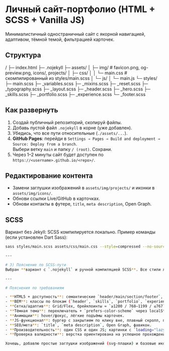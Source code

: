 # Личный сайт-портфолио (HTML + SCSS + Vanilla JS)

Минималистичный одностраничный сайт с якорной навигацией, адаптивом, тёмной темой, фильтрацией карточек.

## Структура
/
├─ index.html
├─ .nojekyll
├─ assets/
│ ├─ img/ # favicon.png, og-preview.png, icons/, projects/
│ ├─ css/
│ │ └─ main.css # скомпилированный из styles/main.scss
│ └─ js/
│ └─ main.js
└─ styles/
├─ main.scss
├─ _variables.scss
├─ _mixins.scss
├─ _reset.scss
├─ _typography.scss
├─ _layout.scss
├─ _header.scss
├─ _hero.scss
├─ _skills.scss
├─ _portfolio.scss
├─ _experience.scss
└─ _footer.scss

## Как развернуть
1. Создай публичный репозиторий, скопируй файлы.
2. Добавь пустой файл `.nojekyll` в корне (уже добавлен).
3. Убедись, что все пути относительные (`./assets/...`).
4. **GitHub Pages**: перейди в `Settings → Pages → Build and deployment → Source: Deploy from a branch`.  
   Выбери ветку `main` и папку `/ (root)`. Сохрани.
5. Через 1–2 минуты сайт будет доступен по `https://<username>.github.io/<repo>/`.

## Редактирование контента
- Замени заглушки изображений в `assets/img/projects/` и иконки в `assets/img/icons/`.
- Обнови ссылки Live/GitHub в карточках.
- Обнови контакты в футере, `title`, `meta description`, Open Graph.

## SCSS
Вариант без Jekyll: SCSS компилируется локально. Пример команды (если установлен Dart Sass):
```bash
sass styles/main.scss assets/css/main.css --style=compressed --no-source-map --watch

---

# 3) Пояснение по SCSS-пути
Выбран **вариант с `.nojekyll` и ручной компиляцией SCSS**. Все стили лежат в `styles/`, итог — `assets/css/main.css`. Для GitHub Pages этого достаточно, сборщики не требуются.

---

# Пояснения по требованиям

- **HTML5 + доступность**: семантические `header/main/section/footer`, корректные `alt`, `aria`, `label` не требуются, так как форм нет; есть skip-link.
- **BEM**: классы по блокам (`header`, `skills`, `portfolio`, `experience`, `footer`), элементы `__`, модификаторы `--`.
- **Сетка/адаптив**: Grid/Flex, брейкпоинты ≈ `≥1200 / 768–1199 / ≤767` учтены.
- **Тёмная тема**: переключатель + `prefers-color-scheme` через localStorage (инициализация от системной).
- **Анимации**: hover/фокус, лёгкие подъёмы карточек.
- **JS-функционал**: бургер с закрытием по клику вне, плавный скролл, подсветка активного пункта через IntersectionObserver, фильтрация по тегам, переключатель темы, текущий год.
- **SEO/мета**: `title`, `meta description`, Open Graph, фавикон.
- **Производительность**: один CSS и один JS; картинки с `loading="lazy"`.
- **Проверка валидности**: верстка ориентирована на успешное прохождение валидаторов HTML/CSS.

Хочешь, добавлю простые заглушки изображений (svg-плашки) и базовые иконки, чтобы сразу залить и получить «зелёный» деплой?
